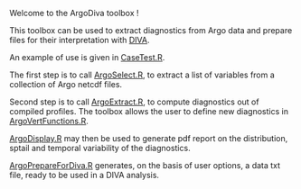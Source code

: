 Welcome to the ArgoDiva toolbox ! 

This toolbox can be used to extract diagnostics from Argo data and prepare files for their interpretation with [DIVA](http://modb.oce.ulg.ac.be/mediawiki/index.php/DIVA).

An example of use is given in [CaseTest.R](https://github.com/MAST-ULiege/ArgoDiva/blob/master/CaseTest.R).

The first step is to call [ArgoSelect.R](https://github.com/MAST-ULiege/ArgoDiva/blob/master/ArgoSelect.R), to extract a list of variables from a collection of Argo netcdf files.

Second step is to call [ArgoExtract.R](https://github.com/MAST-ULiege/ArgoDiva/blob/master/ArgoExtract.R), to compute diagnostics out of compiled profiles. The toolbox allows the user to define new diagnostics in [ArgoVertFunctions.R](https://github.com/MAST-ULiege/ArgoDiva/blob/master/ArgoVertFunctions.R).

[ArgoDisplay.R](https://github.com/MAST-ULiege/ArgoDiva/blob/master/ArgoDisplay.R) may then be used to generate pdf report on the distribution, sptail and temporal variability of the diagnostics. 

[ArgoPrepareForDiva.R](https://github.com/MAST-ULiege/ArgoDiva/blob/master/ArgoPrepareForDiva.R) generates, on the basis of user options, a data txt file, ready to be used in a DIVA analysis.



